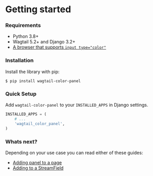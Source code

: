 # Getting started

### Requirements

- Python 3.8+
- Wagtail 5.2+ and Django 3.2+
- [A browser that supports `input type="color"`](https://caniuse.com/#feat=input-color)


### Installation

Install the library with pip:

```
$ pip install wagtail-color-panel
```


### Quick Setup

Add `wagtail-color-panel` to your `INSTALLED_APPS` in Django settings.

```python
INSTALLED_APPS = (
    # ...
    'wagtail_color_panel',
)
```


### Whats next?

Depending on your use case you can read either of these guides:

- [Adding panel to a page](./2_adding_to_a_page.md)
- [Adding to a StreamField](./3_adding_to_a_streamfield.md)
